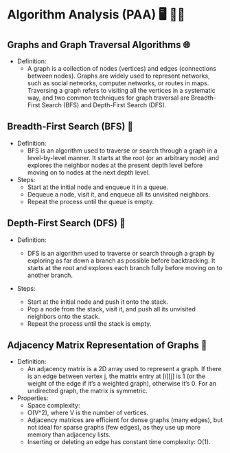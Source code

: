 # Algorithm Analysis (PAA) 🖥️ 👨‍🔬 
## Graphs and Graph Traversal Algorithms 🌐
  - Definition:
    - A graph is a collection of nodes (vertices) and edges (connections between nodes). Graphs are widely used to represent networks, such as social networks, computer networks, or routes in maps. Traversing a graph refers to visiting all the vertices in a systematic way, and two common techniques for graph traversal are Breadth-First Search (BFS) and Depth-First Search (DFS).

## Breadth-First Search (BFS) 🌱
  - Definition:
    - BFS is an algorithm used to traverse or search through a graph in a level-by-level manner. It starts at the root (or an arbitrary node) and explores the neighbor nodes at the present depth level before moving on to nodes at the next depth level.
  - Steps:
    - Start at the initial node and enqueue it in a queue.
    - Dequeue a node, visit it, and enqueue all its unvisited neighbors.
    - Repeat the process until the queue is empty.
## Depth-First Search (DFS) 🌲
  - Definition:
    - DFS is an algorithm used to traverse or search through a graph by exploring as far down a branch as possible before backtracking. It starts at the root and explores each branch fully before moving on to another branch.

  - Steps:
    - Start at the initial node and push it onto the stack.
    - Pop a node from the stack, visit it, and push all its unvisited neighbors onto the stack.
    - Repeat the process until the stack is empty.
## Adjacency Matrix Representation of Graphs 🧮
  - Definition:
    - An adjacency matrix is a 2D array used to represent a graph. If there is an edge between vertex j, the matrix entry at 
[i][j] is 1 (or the weight of the edge if it’s a weighted graph), otherwise it’s 0. For an undirected graph, the matrix is symmetric.
  - Properties:
    - Space complexity: 
    - O(V^2), where V is the number of vertices.
    - Adjacency matrices are efficient for dense graphs (many edges), but not ideal for sparse graphs (few edges), as they use up more memory than adjacency lists.
    - Inserting or deleting an edge has constant time complexity: O(1).
